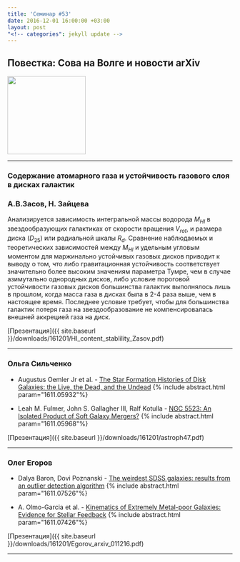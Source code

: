 ```yaml
---
title: 'Семинар #53'
date: 2016-12-01 16:00:00 +03:00
layout: post
"<!-- categories": jekyll update -->
---
```


## Повестка: Сова на Волге и новости arXiv
<!-- ![Семинар отдела внегалактической астрономии](/downloads/sova.jpg =250x "Семинар отдела внегалактической астрономии") -->
<img style="float: inline; width: 175px;" src="{{ site.baseurl  }}/downloads/sova.jpg ">

***

### Содержание атомарного газа и устойчивость газового слоя в дисках галактик

### **А.В.Засов**, Н. Зайцева

Анализируется зависимость интегральной массы водорода  $M_{HI}$ в звездообразующих галактиках от скорости вращения $V_{rot}$, и размера диска ($D_25$) или радиальной шкалы $R_d$. Сравнение наблюдаемых и теоретических зависимостей между $M_{HI}$ и удельным угловым моментом для маржинально устойчивых газовых дисков приводит к выводу о том, что либо гравитационная устойчивость соответствует значительно более высоким значениям параметра Тумре, чем в случае азимутально однородных дисков, либо условие пороговой устойчивости газовых дисков большинства галактик выполнялось лишь в прошлом, когда масса газа в дисках была в 2-4 раза выше, чем в настоящее время. Последнее условие требует, чтобы для большинства галактик потеря газа на звездообразование не компенсировалась внешней аккрецией газа на диск.

[Презентация]({{ site.baseurl  }}/downloads/161201/HI_content_stablility_Zasov.pdf)

***

### Ольга Сильченко

- Augustus Oemler Jr et al. - [The Star Formation Histories of Disk Galaxies: the Live, the Dead, and the Undead](https://arxiv.org/abs/1611.05932)
{% include abstract.html param="1611.05932"%}

- Leah M. Fulmer, John S. Gallagher III, Ralf Kotulla - [NGC 5523: An Isolated Product of Soft Galaxy Mergers?](https://arxiv.org/abs/1611.05968)
{% include abstract.html param="1611.05968"%}

[Презентация]({{ site.baseurl  }}/downloads/161201/astroph47.pdf)

***

### Олег Егоров

- Dalya Baron, Dovi Poznanski - [The weirdest SDSS galaxies: results from an outlier detection algorithm](https://arxiv.org/abs/1611.07526)
{% include abstract.html param="1611.07526"%}

- A. Olmo-Garcia et al. - [Kinematics of Extremely Metal-poor Galaxies: Evidence for Stellar Feedback](https://arxiv.org/abs/1611.07426)
{% include abstract.html param="1611.07426"%}

[Презентация]({{ site.baseurl  }}/downloads/161201/Egorov_arxiv_011216.pdf)

***